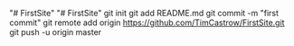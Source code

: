 "# FirstSite" 
"# FirstSite"  git init git add README.md git commit -m "first commit" git remote add origin https://github.com/TimCastrow/FirstSite.git git push -u origin master
